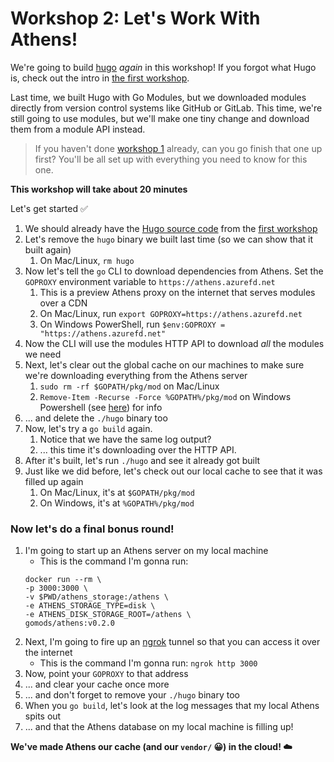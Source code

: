 # Workshop 2: Let's Work With Athens!

We're going to build [hugo](https://github.com/gohugoio/hugo) _again_ in this workshop! If you forgot what Hugo is, check out the intro in [the first workshop](./WORKSHOP_1.md).

Last time, we built Hugo with Go Modules, but we downloaded modules directly from version control systems like GitHub or GitLab. This time, we're still going to use modules, but we'll make one tiny change and download them from a module API instead.

>If you haven't done [workshop 1](./WORKSHOP_1.md) already, can you go finish that one up first? You'll be all set up with everything you need to know for this one.

**This workshop will take about 20 minutes**

Let's get started :white_check_mark:

1. We should already have the [Hugo source code](https://github.com/gohugoui/hugo) from the [first workshop](./WORKSHOP_1.md)
1. Let's remove the `hugo` binary we built last time (so we can show that it built again)
    1. On Mac/Linux, `rm hugo`
1. Now let's tell the `go` CLI to download dependencies from Athens. Set the `GOPROXY` environment variable to `https://athens.azurefd.net`
    1. This is a preview Athens proxy on the internet that serves modules over a CDN
    1. On Mac/Linux, run `export GOPROXY=https://athens.azurefd.net`
    2. On Windows PowerShell, run `$env:GOPROXY = "https://athens.azurefd.net"`
1. Now the CLI will use the modules HTTP API to download _all_ the modules we need
1. Next, let's clear out the global cache on our machines to make sure we're downloading everything from the Athens server
    1. `sudo rm -rf $GOPATH/pkg/mod` on Mac/Linux
    2. `Remove-Item -Recurse -Force %GOPATH%/pkg/mod` on Windows Powershell (see [here](https://stackoverflow.com/questions/1752677/how-to-recursively-delete-an-entire-directory-with-powershell-2-0)) for info
1. ... and delete the `./hugo` binary too
1. Now, let's try a `go build` again.
    1. Notice that we have the same log output?
    1. ... this time it's downloading over the HTTP API.
1. After it's built, let's run `./hugo` and see it already got built
1. Just like we did before, let's check out our local cache to see that it was filled up again
    1. On Mac/Linux, it's at `$GOPATH/pkg/mod`
    1. On Windows, it's at `%GOPATH%/pkg/mod`

### Now let's do a final bonus round!

1. I'm going to start up an Athens server on my local machine
    - This is the command I'm gonna run:
    ```
    docker run --rm \
    -p 3000:3000 \
    -v $PWD/athens_storage:/athens \
    -e ATHENS_STORAGE_TYPE=disk \
    -e ATHENS_DISK_STORAGE_ROOT=/athens \
    gomods/athens:v0.2.0
    ```
1. Next, I'm going to fire up an [ngrok](https://ngrok.com) tunnel so that you can access it over the internet
    - This is the command I'm gonna run: `ngrok http 3000` 
1. Now, point your `GOPROXY` to that address
1. ... and clear your cache once more
1. ... and don't forget to remove your `./hugo` binary too
1. When you `go build`, let's look at the log messages that my local Athens spits out
1. ... and that the Athens database on my local machine is filling up!

**We've made Athens our cache (and our `vendor/` :grinning:) in the cloud! :cloud:**

